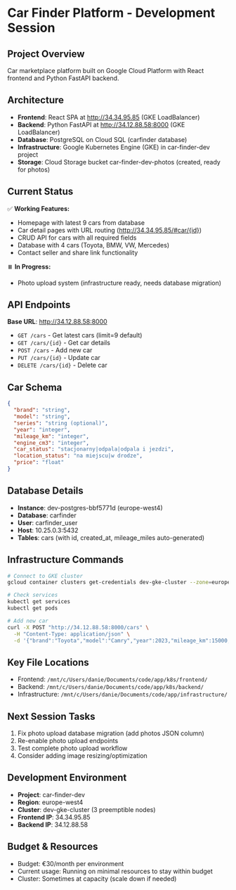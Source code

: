 # Car Finder Platform - Development Session

## Project Overview
Car marketplace platform built on Google Cloud Platform with React frontend and Python FastAPI backend.

## Architecture
- **Frontend**: React SPA at http://34.34.95.85 (GKE LoadBalancer)
- **Backend**: Python FastAPI at http://34.12.88.58:8000 (GKE LoadBalancer)  
- **Database**: PostgreSQL on Cloud SQL (carfinder database)
- **Infrastructure**: Google Kubernetes Engine (GKE) in car-finder-dev project
- **Storage**: Cloud Storage bucket car-finder-dev-photos (created, ready for photos)

## Current Status
✅ **Working Features:**
- Homepage with latest 9 cars from database
- Car detail pages with URL routing (http://34.34.95.85/#car/{id})
- CRUD API for cars with all required fields
- Database with 4 cars (Toyota, BMW, VW, Mercedes)
- Contact seller and share link functionality

⏸️ **In Progress:**
- Photo upload system (infrastructure ready, needs database migration)

## API Endpoints
**Base URL**: http://34.12.88.58:8000
- `GET /cars` - Get latest cars (limit=9 default)
- `GET /cars/{id}` - Get car details
- `POST /cars` - Add new car
- `PUT /cars/{id}` - Update car
- `DELETE /cars/{id}` - Delete car

## Car Schema
```json
{
  "brand": "string",
  "model": "string", 
  "series": "string (optional)",
  "year": "integer",
  "mileage_km": "integer",
  "engine_cm3": "integer", 
  "car_status": "stacjonarny|odpala|odpala i jezdzi",
  "location_status": "na miejscu|w drodze",
  "price": "float"
}
```

## Database Details
- **Instance**: dev-postgres-bbf5771d (europe-west4)
- **Database**: carfinder
- **User**: carfinder_user
- **Host**: 10.25.0.3:5432
- **Tables**: cars (with id, created_at, mileage_miles auto-generated)

## Infrastructure Commands
```bash
# Connect to GKE cluster
gcloud container clusters get-credentials dev-gke-cluster --zone=europe-west4-a --project=car-finder-dev

# Check services
kubectl get services
kubectl get pods

# Add new car
curl -X POST "http://34.12.88.58:8000/cars" \
  -H "Content-Type: application/json" \
  -d '{"brand":"Toyota","model":"Camry","year":2023,"mileage_km":15000,"engine_cm3":2500,"car_status":"odpala i jezdzi","location_status":"na miejscu","price":95000}'
```

## Key File Locations
- Frontend: `/mnt/c/Users/danie/Documents/code/app/k8s/frontend/`
- Backend: `/mnt/c/Users/danie/Documents/code/app/k8s/backend/`
- Infrastructure: `/mnt/c/Users/danie/Documents/code/app/infrastructure/`

## Next Session Tasks
1. Fix photo upload database migration (add photos JSON column)
2. Re-enable photo upload endpoints
3. Test complete photo upload workflow
4. Consider adding image resizing/optimization

## Development Environment
- **Project**: car-finder-dev
- **Region**: europe-west4
- **Cluster**: dev-gke-cluster (3 preemptible nodes)
- **Frontend IP**: 34.34.95.85
- **Backend IP**: 34.12.88.58

## Budget & Resources
- Budget: €30/month per environment
- Current usage: Running on minimal resources to stay within budget
- Cluster: Sometimes at capacity (scale down if needed)